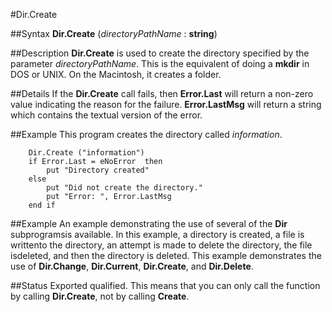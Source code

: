 
#Dir.Create

##Syntax
**Dir.Create** (*directoryPathName* : **string**)



##Description
**Dir.Create** is used to create the directory specified by the parameter *directoryPathName*. This is the equivalent of doing a **mkdir** in DOS or UNIX. On the Macintosh, it creates a folder.



##Details
If the **Dir.Create** call fails, then **Error.Last** will return a non-zero value indicating the reason for the failure. **Error.LastMsg** will return a string which contains the textual version of the error.



##Example
This program creates the directory called *information*.


        Dir.Create ("information")
        if Error.Last = eNoError  then
            put "Directory created"
        else
            put "Did not create the directory."
            put "Error: ", Error.LastMsg
        end if
##Example
An example demonstrating the use of several of the **Dir** subprogramsis available. In this example, a directory is created, a file is writtento the directory, an attempt is made to delete the directory, the file isdeleted, and then the directory is deleted.
This example demonstrates the use of **Dir.Change**, **Dir.Current**, **Dir.Create**, and **Dir.Delete**.



##Status
Exported qualified.
This means that you can only call the function by calling **Dir.Create**, not by calling **Create**.


